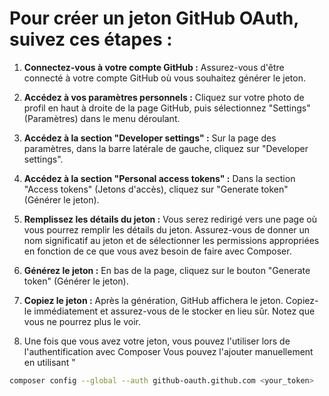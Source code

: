 # Pour créer un jeton GitHub OAuth, suivez ces étapes :

1. **Connectez-vous à votre compte GitHub :** Assurez-vous d'être connecté à votre compte GitHub où vous souhaitez générer le jeton.

2. **Accédez à vos paramètres personnels :** Cliquez sur votre photo de profil en haut à droite de la page GitHub, puis sélectionnez "Settings" (Paramètres) dans le menu déroulant.

3. **Accédez à la section "Developer settings" :** Sur la page des paramètres, dans la barre latérale de gauche, cliquez sur "Developer settings".

4. **Accédez à la section "Personal access tokens" :** Dans la section "Access tokens" (Jetons d'accès), cliquez sur "Generate token" (Générer le jeton).

5. **Remplissez les détails du jeton :** Vous serez redirigé vers une page où vous pourrez remplir les détails du jeton. Assurez-vous de donner un nom significatif au jeton et de sélectionner les permissions appropriées en fonction de ce que vous avez besoin de faire avec Composer.

6. **Générez le jeton :** En bas de la page, cliquez sur le bouton "Generate token" (Générer le jeton).

7. **Copiez le jeton :** Après la génération, GitHub affichera le jeton. Copiez-le immédiatement et assurez-vous de le stocker en lieu sûr. Notez que vous ne pourrez plus le voir.

8. Une fois que vous avez votre jeton, vous pouvez l'utiliser lors de l'authentification avec Composer
Vous pouvez l'ajouter manuellement en utilisant "

```bash
composer config --global --auth github-oauth.github.com <your_token>
```